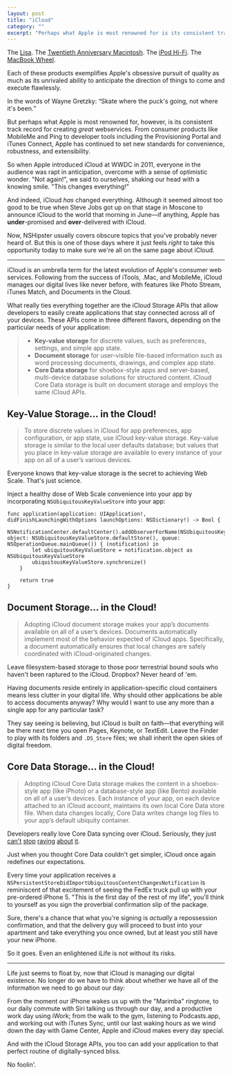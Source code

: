 ```yaml
---
layout: post
title: "iCloud"
category: ""
excerpt: "Perhaps what Apple is most renowned for is its consistent track record for creating great webservices. From consumer products like MobileMe and Ping to developer tools including the Provisioning Portal and iTunes Connect, Apple has continued to set new standards for convenience, robustness, and extensibility."
---
```


The [Lisa](http://en.wikipedia.org/wiki/Apple_Lisa). The [Twentieth Anniversary Macintosh](http://en.wikipedia.org/wiki/Twentieth_Anniversary_Macintosh). The [iPod Hi-Fi](http://en.wikipedia.org/wiki/IPod_Hi-Fi). The [MacBook Wheel](http://www.youtube.com/watch?v=9BnLbv6QYcA).

Each of these products exemplifies Apple's obsessive pursuit of quality as much as its unrivaled ability to anticipate the direction of things to come and execute flawlessly.

In the words of Wayne Gretzky: <q>Skate where the puck's going, not where it's been.</q>

But perhaps what Apple is most renowned for, however, is its consistent track record for creating _great_ webservices. From consumer products like MobileMe and Ping to developer tools including the Provisioning Portal and iTunes Connect, Apple has continued to set new standards for convenience, robustness, and extensibility.

So when Apple introduced iCloud at WWDC in 2011, everyone in the audience was rapt in anticipation, overcome with a sense of optimistic wonder. "Not again!", we said to ourselves, shaking our head with a knowing smile. "This changes everything!"

And indeed, iCloud _has_ changed everything. Although it seemed almost too good to be true when Steve Jobs got up on that stage in Moscone to announce iCloud to the world that morning in June—if anything, Apple has __under__-promised and __over__-delivered with iCloud.

Now, NSHipster usually covers obscure topics that you've probably never heard of. But this is one of those days where it just feels _right_ to take this opportunity today to make sure we're all on the same page about iCloud.

---

iCloud is an umbrella term for the latest evolution of Apple's consumer web services. Following from the success of iTools, .Mac, and MobileMe, iCloud manages our digital lives like never before, with features like Photo Stream, iTunes Match, and Documents in the Cloud.

What really ties everything together are the iCloud Storage APIs that allow developers to easily create applications that stay connected across all of your devices. These APIs come in three different flavors, depending on the particular needs of your application:

> - **Key-value storage** for discrete values, such as preferences, settings, and simple app state.
> - **Document storage** for user-visible file-based information such as word processing documents, drawings, and complex app state.
> - **Core Data storage** for shoebox-style apps and server-based, multi-device database solutions for structured content. iCloud Core Data storage is built on document storage and employs the same iCloud APIs.

## Key-Value Storage... in the Cloud!

> To store discrete values in iCloud for app preferences, app configuration, or app state, use iCloud key-value storage. Key-value storage is similar to the local user defaults database; but values that you place in key-value storage are available to every instance of your app on all of a user’s various devices.

Everyone knows that key-value storage is the secret to achieving Web Scale. That's just science.

Inject a healthy dose of Web Scale convenience into your app by incorporating `NSUbiquitousKeyValueStore` into your app:

<!-- ~~~{objective-c}
- (BOOL)application:(UIApplication *)application
didFinishLaunchingWithOptions:(NSDictionary *)launchOptions
{
  [[NSNotificationCenter defaultCenter]
      addObserver:self
         selector:@selector(ubiquitousKeyValueStoreDidChange:)
             name:NSUbiquitousKeyValueStoreDidChangeExternallyNotification
           object:[NSUbiquitousKeyValueStore defaultStore]];

  [[NSUbiquitousKeyValueStore defaultStore] synchronize];

  return YES;
}

- (void)ubiquitousKeyValueStoreDidChange:(NSNotification*)notification {
    NSUbiquitousKeyValueStore *ubiquitousKeyValueStore = notification.object;
    [ubiquitousKeyValueStore synchronize];
}
~~~ -->

~~~{swift}
func application(application: UIApplication!, didFinishLaunchingWithOptions launchOptions: NSDictionary!) -> Bool {
    NSNotificationCenter.defaultCenter().addObserverForName(NSUbiquitousKeyValueStoreDidChangeExternallyNotification, object: NSUbiquitousKeyValueStore.defaultStore(), queue: NSOperationQueue.mainQueue()) { (notification) in
        let ubiquitousKeyValueStore = notification.object as NSUbiquitousKeyValueStore
        ubiquitousKeyValueStore.synchronize()
    }

    return true
}
~~~

## Document Storage... in the Cloud!

> Adopting iCloud document storage makes your app’s documents available on all of a user’s devices. Documents automatically implement most of the behavior expected of iCloud apps. Specifically, a document automatically ensures that local changes are safely coordinated with iCloud-originated changes.

Leave filesystem-based storage to those poor terrestrial bound souls who haven't been raptured to the iCloud. Dropbox? Never heard of 'em.

Having documents reside entirely in application-specific cloud containers means less clutter in your digital life. Why should other applications be able to access documents anyway? Why would I want to use any more than a single app for any particular task?

They say seeing is believing, but iCloud is built on faith—that everything will be there next time you open Pages, Keynote, or TextEdit. Leave the Finder to play with its folders and `.DS_Store` files; we shall inherit the open skies of digital freedom.

## Core Data Storage... in the Cloud!

> Adopting iCloud Core Data storage makes the content in a shoebox-style app (like iPhoto) or a database-style app (like Bento) available on all of a user’s devices. Each instance of your app, on each device attached to an iCloud account, maintains its own local Core Data store file. When data changes locally, Core Data writes change log files to your app’s default ubiquity container.

Developers really love Core Data syncing over iCloud. Seriously, they just [can't][1] [stop][2] [raving][3] [about][4] [it][5].

Just when you thought Core Data couldn't get simpler, iCloud once again redefines our expectations.

Every time your application receives a `NSPersistentStoreDidImportUbiquitousContentChangesNotification` is reminiscent of that excitement of seeing the FedEx truck pull up with your pre-ordered iPhone 5. "This is the first day of the rest of my life", you'll think to yourself as you sign the proverbial confirmation slip of the package.

Sure, there's a chance that what you're signing is _actually_ a repossession confirmation, and that the delivery guy will proceed to bust into your apartment and take everything you once owned, but at least you still have your new iPhone.

So it goes. Even an enlightened iLife is not without its risks.

---

Life just seems to float by, now that iCloud is managing our digital existence. No longer do we have to think about whether we have all of the information we need to go about our day:

From the moment our iPhone wakes us up with the "Marimba" ringtone, to our daily commute with Siri talking us through our day, and a productive work day using iWork; from the walk to the gym, listening to Podcasts.app, and working out with iTunes Sync, until our last waking hours as we wind down the day with Game Center, Apple and iCloud makes every day special.

And with the iCloud Storage APIs, you too can add your application to that perfect routine of digitally-synced bliss.

No foolin'.

[1]: http://blackpixel.com/blog/2013/03/the-return-of-netnewswire.html
[2]: https://twitter.com/SteveStreza/status/314494942489751553
[3]: http://www.jumsoft.com/2013/01/response-to-sync-issues/
[4]: http://inessential.com/2013/03/27/why_developers_shouldnt_use_icloud_sy
[5]: http://www.theverge.com/2013/3/26/4148628/why-doesnt-icloud-just-work
